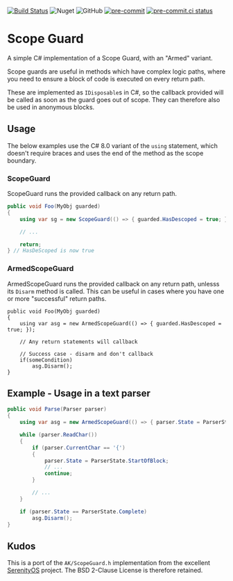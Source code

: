 [![Build Status](https://dev.azure.com/ruairidh/ScopeGuard/_apis/build/status/rkm.ScopeGuard?repoName=rkm%2FScopeGuard&branchName=main)](https://dev.azure.com/ruairidh/ScopeGuard/_build/latest?definitionId=3&repoName=rkm%2FScopeGuard&branchName=main)
![Nuget](https://img.shields.io/nuget/v/Rkm.ScopeGuard)
![GitHub](https://img.shields.io/github/license/rkm/ScopeGuard)
[![pre-commit](https://img.shields.io/badge/pre--commit-enabled-brightgreen?logo=pre-commit&logoColor=white)](https://github.com/pre-commit/pre-commit)
[![pre-commit.ci status](https://results.pre-commit.ci/badge/github/rkm/ScopeGuard/main.svg)](https://results.pre-commit.ci/latest/github/rkm/ScopeGuard/main)

# Scope Guard

A simple C# implementation of a Scope Guard, with an "Armed" variant.

Scope guards are useful in methods which have complex logic paths, where you need to ensure a block of code is executed on every return path.

These are implemented as `IDisposable`s in C#, so the callback provided will be called as soon as the guard goes out of scope. They can therefore also be used in anonymous blocks.

## Usage

The below examples use the C# 8.0 variant of the `using` statement, which doesn't require braces and uses the end of the method as the scope boundary.

### ScopeGuard

ScopeGuard runs the provided callback on any return path.

```c#
public void Foo(MyObj guarded)
{
    using var sg = new ScopeGuard(() => { guarded.HasDescoped = true; });

    // ...

    return;
} // HasDeScoped is now true
```

### ArmedScopeGuard

ArmedScopeGuard runs the provided callback on any return path, unlesss its `Disarm` method is called. This can be useful in cases where you have one or more "successful" return paths.

```
public void Foo(MyObj guarded)
{
    using var asg = new ArmedScopeGuard(() => { guarded.HasDescoped = true; });

    // Any return statements will callback

    // Success case - disarm and don't callback
    if(someCondition)
        asg.Disarm();
}
```

## Example - Usage in a text parser

```c#
public void Parse(Parser parser)
{
    using var asg = new ArmedScopeGuard(() => { parser.State = ParserState.Invalid; });

    while (parser.ReadChar())
    {
        if (parser.CurrentChar == '{')
        {
            parser.State = ParserState.StartOfBlock;
            // ...
            continue;
        }

        // ...
    }

    if (parser.State == ParserState.Complete)
        asg.Disarm();
}
```

## Kudos

This is a port of the `AK/ScopeGuard.h` implementation from the excellent [SerenityOS](https://github.com/SerenityOS) project. The BSD 2-Clause License is therefore retained.
